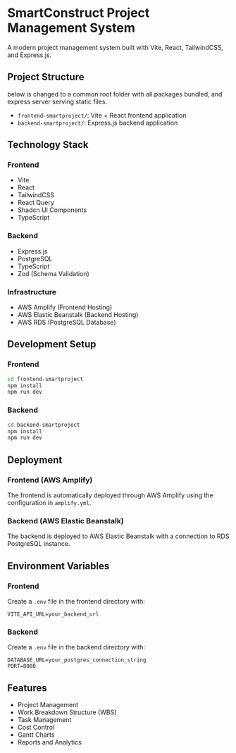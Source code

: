# SmartConstruct Project Management System

A modern project management system built with Vite, React, TailwindCSS, and Express.js.

## Project Structure

below is changed to a common root folder with all packages bundled, and express server serving static files.

- `frontend-smartproject/`: Vite + React frontend application
- `backend-smartproject/`: Express.js backend application

## Technology Stack

### Frontend
- Vite
- React
- TailwindCSS
- React Query
- Shadcn UI Components
- TypeScript

### Backend
- Express.js
- PostgreSQL
- TypeScript
- Zod (Schema Validation)

### Infrastructure
- AWS Amplify (Frontend Hosting)
- AWS Elastic Beanstalk (Backend Hosting)
- AWS RDS (PostgreSQL Database)

## Development Setup

### Frontend
```bash
cd frontend-smartproject
npm install
npm run dev
```

### Backend
```bash
cd backend-smartproject
npm install
npm run dev
```

## Deployment

### Frontend (AWS Amplify)
The frontend is automatically deployed through AWS Amplify using the configuration in `amplify.yml`.

### Backend (AWS Elastic Beanstalk)
The backend is deployed to AWS Elastic Beanstalk with a connection to RDS PostgreSQL instance.

## Environment Variables

### Frontend
Create a `.env` file in the frontend directory with:
```
VITE_API_URL=your_backend_url
```

### Backend
Create a `.env` file in the backend directory with:
```
DATABASE_URL=your_postgres_connection_string
PORT=8080
```

## Features
- Project Management
- Work Breakdown Structure (WBS)
- Task Management
- Cost Control
- Gantt Charts
- Reports and Analytics 